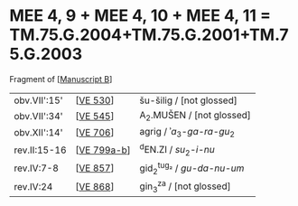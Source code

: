 # MEE 4, 9 + MEE 4, 10 + MEE 4, 11 = TM.75.G.2004+TM.75.G.2001+TM.75.G.2003

Fragment of [[Manuscript B]]

|              |               |                                                 |
| ------------ | ------------- | ----------------------------------------------- |
| obv.VII':15' | [[VE 530]]    | šu-šilig / [not glossed]                        |
| obv.VII':34' | [[VE 545]]    | A<sub>2</sub>.MUŠEN / [not glossed]             |
| obv.XII':14' | [[VE 706]]    | agrig / ʾ*a*<sub>3</sub>-*ga-ra-gu*<sub>2</sub> |
| rev.II:15-16 | [[VE 799a-b]] | <sup>d</sup>EN.ZI / *su*<sub>2</sub>-*i-nu*     |
| rev.IV:7-8   | [[VE 857]]    | gid<sub>2</sub><sup>tug₂</sup> / *gu-da-nu-um*  |
| rev.IV:24    | [[VE 868]]    | gin<sub>3</sub><sup>za</sup> / [not glossed]    |

[//begin]: # "Autogenerated link references for markdown compatibility"
[Manuscript B]: <Manuscript B> "Manuscript B"
[VE 530]: <VE 530> "VE 530"
[VE 545]: <VE 545> "VE 545"
[VE 706]: <VE 706> "VE 706"
[VE 799a-b]: <VE 799a-b> "VE 799a-b"
[VE 857]: <VE 857> "VE 857"
[VE 868]: <VE 868> "VE 868"
[//end]: # "Autogenerated link references"